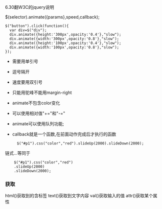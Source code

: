 6.30翻W3C的jquery说明  

$(selector).animate({params},speed,callback);  

	$("button").click(function(){
	  var div=$("div");
	  div.animate({height:'300px',opacity:'0.4'},"slow");
	  div.animate({width:'300px',opacity:'0.8'},"slow");
	  div.animate({height:'100px',opacity:'0.4'},"slow");
	  div.animate({width:'100px',opacity:'0.8'},"slow");
	});

- 需要用单引号
- 逗号隔开
- 速度要用双引号
- 只能用驼峰不能用margin-right
- animate不包含color变化
- 可以使用相对值"+="和"-="
- animate可以使用队列功能;
- callback就是一个函数,在前面动作完成后才执行的函数

		$("#p1").css("color","red").slideUp(2000).slideDown(2000);
		
链式...等同于

		$("#p1").css("color","red")
		.slideUp(2000)
		.slideDown(2000);

### 获取
html()获取到的含标签
text()获取到文字内容
val()获取输入的值
attr()获取某个属性